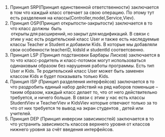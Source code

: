 1) Принцип SRP(Принцип единственной ответственности) заключается в том что каждый класс отвечает за свою операцию. По этому тут есть разделения на классы(Controller,model,Service,Viev).
2) Принцип OSP(Принцип открытости-закрытости) заключается в то что класс должны  быть  открыты для расширений, но закрыт для модификаций. В связи с этим у нас есть родительский класс User и также есть наследуемые классы Teacher и Student и добавили Kids. В которые мы добавляли свои особенности teacheriD, kidsId и studentId соответсвенно.
3) Принцип LSP (Принцип подстановки Барбары Лисков)  заключается в то что класс-родитель и класс-потомок могут использоваться одинаковым образом без нарушения работы программы.  Есть тип User и Kids. Те родительский класс User может быть заменен классом Kids и будет показывать только Kids.
4) Принцип ISP (Принцип разделения интерфейсов) заключается в то что раздробить единый набор действий на ряд наборов поменьше – таким образом, каждый класс делает то, что от него действительно требуется, и ничего больше. В связи с этим у нас есть классы StudentViev и TeacherViev и KidsViev которые отвечают только за то что от них требуется те вывод на экран студентов , детей или учителей.
5) Принцип DEP (Принцип инверсии зависимостей) заключается в то что устранить зависимость классов верхнего уровня от классов нижнего уровня за счёт введения интерфейсов.